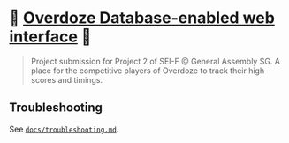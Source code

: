 # :wave: [Overdoze Database-enabled web interface](https://github.com/Hantasmagoria/ODDB) :egg:

> Project submission for Project 2 of SEI-F @ General Assembly SG. A place for the competitive players of Overdoze to track their high scores and timings.

## Troubleshooting

See [`docs/troubleshooting.md`](docs/troubleshooting.md).
